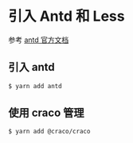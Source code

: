 # 引入 Antd 和 Less

参考 [antd 官方文档](https://ant.design/docs/react/use-in-typescript-cn)

## 引入 antd

```bash
$ yarn add antd
```

## 使用 craco 管理

```bash
$ yarn add @craco/craco
```
